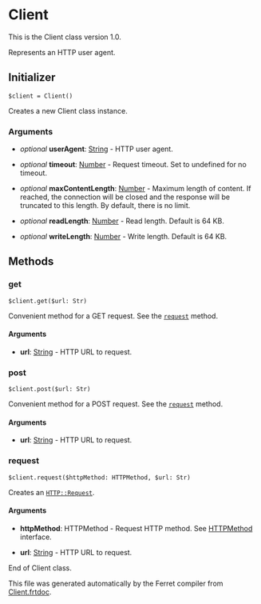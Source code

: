 # Client

This is the Client class version 1.0.

Represents an HTTP user agent.


## Initializer

```
$client = Client()
```

Creates a new Client class instance.


### Arguments

* *optional* __userAgent__: [String](/doc/std/String.md) - HTTP user agent.

* *optional* __timeout__: [Number](/doc/std/Number.md) - Request timeout. Set to undefined for no timeout.

* *optional* __maxContentLength__: [Number](/doc/std/Number.md) - Maximum length of content.
If reached, the connection will be closed
and the response will be truncated to this length.
By default, there is no limit.

* *optional* __readLength__: [Number](/doc/std/Number.md) - Read length. Default is 64 KB.

* *optional* __writeLength__: [Number](/doc/std/Number.md) - Write length. Default is 64 KB.

## Methods

### get

```
$client.get($url: Str)
```

Convenient method for a GET request.
See the [`request`](#request) method.


#### Arguments

* __url__: [String](/doc/std/String.md) - HTTP URL to request.



### post

```
$client.post($url: Str)
```

Convenient method for a POST request.
See the [`request`](#request) method.


#### Arguments

* __url__: [String](/doc/std/String.md) - HTTP URL to request.



### request

```
$client.request($httpMethod: HTTPMethod, $url: Str)
```

Creates an [`HTTP::Request`](Request.md).


#### Arguments

* __httpMethod__: HTTPMethod - Request HTTP method.
See [HTTPMethod](../HTTP.md#httpmethod) interface.

* __url__: [String](/doc/std/String.md) - HTTP URL to request.






End of Client class.

This file was generated automatically by the Ferret compiler from
[Client.frtdoc](../Client.frtdoc).